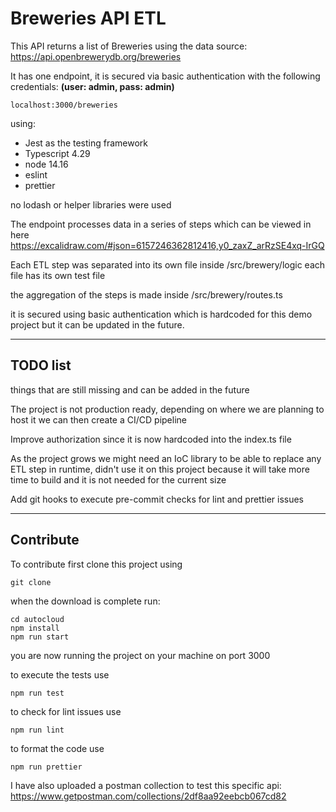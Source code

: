 # Breweries API ETL

This API returns a list of Breweries using the data source: https://api.openbrewerydb.org/breweries

It has one endpoint, it is secured via basic authentication with the following credentials: 
**(user: admin, pass: admin)**

```
localhost:3000/breweries
```

using:

- Jest as the testing framework
- Typescript 4.29
- node 14.16
- eslint
- prettier


no lodash or helper libraries were used

The endpoint processes data in a series of steps which can be viewed in here
https://excalidraw.com/#json=6157246362812416,y0_zaxZ_arRzSE4xq-IrGQ

Each ETL step was separated into its own file inside /src/brewery/logic
each file has its own test file

the aggregation of the steps is made inside /src/brewery/routes.ts

it is secured using basic authentication which is hardcoded for this demo project but it can be updated in the future.

---
## TODO list

things that are still missing and can be added in the future

The project is not production ready, depending on where we are planning to host it we can then create a CI/CD pipeline

Improve authorization since it is now hardcoded into the index.ts file 

As the project grows we might need an IoC library to be able to replace any ETL step in runtime, didn't use it on this project because it will take more time to build and it is not needed for the current size

Add git hooks to execute pre-commit checks for lint and prettier issues

---
## Contribute

To contribute first clone this project using

```
git clone
```

when the download is complete run:

```
cd autocloud
npm install
npm run start
```

you are now running the project on your machine on port 3000

to execute the tests use

```
npm run test
```

to check for lint issues use

```
npm run lint
```

to format the code use

```
npm run prettier
```

I have also uploaded a postman collection to test this specific api:
https://www.getpostman.com/collections/2df8aa92eebcb067cd82
